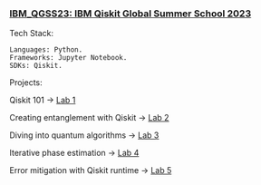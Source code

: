 ### [IBM_QGSS23: IBM Qiskit Global Summer School 2023](https://github.com/bavba/Quantum_computing/tree/main/IBM_QGSS23)

Tech Stack:
	
	Languages: Python.
	Frameworks: Jupyter Notebook.
	SDKs: Qiskit.

Projects:

Qiskit 101 -> [Lab 1](https://github.com/bavba/Quantum_computing/blob/main/IBM_QGSS23/labs/lab1_qiskit_101.ipynb)

Creating entanglement with Qiskit -> [Lab 2](https://github.com/bavba/Quantum_computing/blob/main/IBM_QGSS23/labs/lab2_creating_entanglement_with_qiskit.ipynb)

Diving into quantum algorithms -> [Lab 3](https://github.com/bavba/Quantum_computing/blob/main/IBM_QGSS23/labs/lab3_diving_into_quantum_algorithms.ipynb)

Iterative phase estimation -> [Lab 4](https://github.com/bavba/Quantum_computing/blob/main/IBM_QGSS23/labs/lab4_iterative_phase_estimation.ipynb)

Error mitigation with Qiskit runtime -> [Lab 5](https://github.com/bavba/Quantum_computing/blob/main/IBM_QGSS23/labs/lab5_error_mitigation_with_qiskit_runtime.ipynb)
